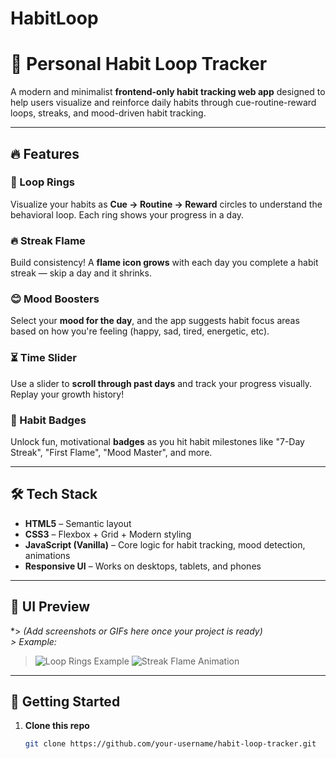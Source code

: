 # HabitLoop

# 🌱 Personal Habit Loop Tracker

A modern and minimalist **frontend-only habit tracking web app** designed to help users visualize and reinforce daily habits through cue-routine-reward loops, streaks, and mood-driven habit tracking.

---

## 🔥 Features

### 🔄 Loop Rings  
Visualize your habits as **Cue → Routine → Reward** circles to understand the behavioral loop. Each ring shows your progress in a day.

### 🔥 Streak Flame  
Build consistency! A **flame icon grows** with each day you complete a habit streak — skip a day and it shrinks.

### 😊 Mood Boosters  
Select your **mood for the day**, and the app suggests habit focus areas based on how you're feeling (happy, sad, tired, energetic, etc).

### ⏳ Time Slider  
Use a slider to **scroll through past days** and track your progress visually. Replay your growth history!

### 🏅 Habit Badges  
Unlock fun, motivational **badges** as you hit habit milestones like "7-Day Streak", "First Flame", "Mood Master", and more.

---

## 🛠️ Tech Stack

- **HTML5** – Semantic layout
- **CSS3** – Flexbox + Grid + Modern styling
- **JavaScript (Vanilla)** – Core logic for habit tracking, mood detection, animations
- **Responsive UI** – Works on desktops, tablets, and phones

---

## 📸 UI Preview

*> *(Add screenshots or GIFs here once your project is ready)*  
*> Example:*
> ![Loop Rings Example](https://your-image-link.com)
> ![Streak Flame Animation](https://your-image-link.com)

---

## 🚀 Getting Started

1. **Clone this repo**  
   ```bash
   git clone https://github.com/your-username/habit-loop-tracker.git

